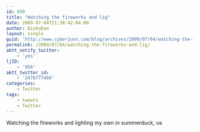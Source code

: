 ```yaml
---
id: 990
title: "Watching the fireworks and lig"
date: 2009-07-04T21:38:42-04:00
author: DizkoDan
layout: single
guid: 'http://www.cyberjunx.com/blog/archives/2009/07/04/watching-the-fireworks-and-lig/'
permalink: /2009/07/04/watching-the-fireworks-and-lig/
aktt_notify_twitter:
    - 'yes'
ljID:
    - '956'
aktt_twitter_id:
    - '2476777469'
categories:
    - Twitter
tags:
    - tweets
    - Twitter
---
```


Watching the fireworks and lighting my own in summerduck, va
